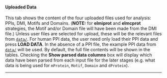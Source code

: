 #### Uploaded Data

This tab shows the content of the four uploaded files used for analysis: PPIs, DMI, Motifs and Domains. (**NOTE:** for **elmiprot** and **elmcprot** strategies, the Motif and/or Domain file will have been made from the DMI file.) Unless user files are selected for upload, these will be the relevant files from [`data/`](https://github.com/slimsuite/SLiMEnrich/tree/master/data). For human PPI data, the user need only load their PPI data and press **LOAD DATA**. In the absence of a PPI file, the example PPI data from [`data/`](https://github.com/slimsuite/SLiMEnrich/tree/master/data) will be used. By default, the full file contents will be shown in the tables. Checking the **Show parsed data columns** box will display which data have been parsed from each input file for the later stages (e.g. what data is being used for `mProtein`, `Motif`, `Domain` and `dProtein`).

---
